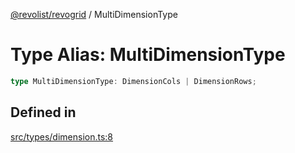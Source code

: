 [@revolist/revogrid](README.md) / MultiDimensionType

# Type Alias: MultiDimensionType

```ts
type MultiDimensionType: DimensionCols | DimensionRows;
```

## Defined in

[src/types/dimension.ts:8](https://github.com/revolist/revogrid/blob/32c6316d328fcc561520e19c2a4b987d1e8a85d2/src/types/dimension.ts#L8)
